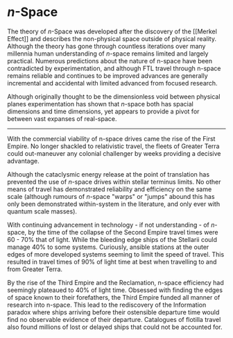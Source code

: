 # *n*-Space

The theory of *n*-Space was developed after the discovery of the [[Merkel Effect]] and describes the non-physical space outside of physical reality. Although the theory has gone through countless iterations over many millennia human understanding of *n*-space remains limited and largely practical. Numerous predictions about the nature of n-space have been contradicted by experimentation, and although FTL travel through n-space remains reliable and continues to be improved advances are generally incremental and accidental with limited advanced from focused research.

Although originally thought to be the dimensionless void between physical planes experimentation has shown that *n*-space both has spacial dimensions and time dimensions, yet appears to provide a pivot for between vast expanses of real-space.

***

With the commercial viability of n-space drives came the rise of the First Empire. No longer shackled to relativistic travel, the fleets of Greater Terra could out-maneuver any colonial challenger by weeks providing a decisive advantage. 

Although the cataclysmic energy release at the point of translation has prevented the use of *n*-space drives within stellar terminus limits. No other means of travel has demonstrated reliability and efficiency on the same scale (although rumours of *n*-space "warps" or "jumps" abound this has only been demonstrated within-system in the literature, and only ever with quantum scale masses).

With continuing advancement in technology - if not understanding - of *n*-space, by the time of the collapse of the Second Empire travel times were 60 - 70% that of light. While the bleeding edge ships of the Stellarii could manage 40% to some systems. Curiously, ansible stations at the outer edges of more developed systems seeming to limit the speed of travel. This resulted in travel times of 90% of light time at best when travelling to and from Greater Terra.

By the rise of the Third Empire and the Reclamation, n-space efficiency had seemingly plateaued to 40% of light time. Obsessed with finding the edges of space known to their forefathers, the Third Empire funded all manner of research into n-space. This lead to the rediscovery of the Information paradox where ships arriving before their ostensible departure time would find no observable evidence of their departure. Catalogues of flotilla travel also found millions of lost or delayed ships that could not be accounted for.
